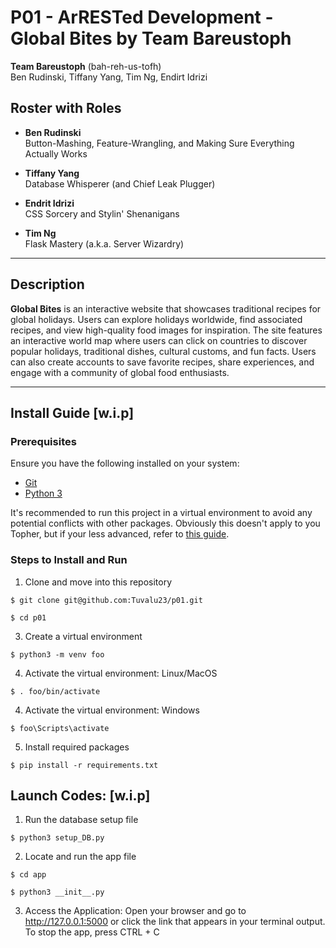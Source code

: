 # P01 - ArRESTed Development - Global Bites by Team Bareustoph

**Team Bareustoph** (bah-reh-us-tofh)  
Ben Rudinski, Tiffany Yang, Tim Ng, Endirt Idrizi

## Roster with Roles

- **Ben Rudinski**  
  Button-Mashing, Feature-Wrangling, and Making Sure Everything Actually Works

- **Tiffany Yang**  
  Database Whisperer (and Chief Leak Plugger)

- **Endrit Idrizi**  
  CSS Sorcery and Stylin' Shenanigans

- **Tim Ng**  
  Flask Mastery (a.k.a. Server Wizardry)

---

## Description

**Global Bites** is an interactive website that showcases traditional recipes for global holidays. Users can explore holidays worldwide, find associated recipes, and view high-quality food images for inspiration. The site features an interactive world map where users can click on countries to discover popular holidays, traditional dishes, cultural customs, and fun facts. Users can also create accounts to save favorite recipes, share experiences, and engage with a community of global food enthusiasts.

---  

## Install Guide [w.i.p]

### Prerequisites
Ensure you have the following installed on your system:
- [Git](https://git-scm.com/book/en/v2/Getting-Started-Installing-Git)
- [Python 3](https://www.python.org/downloads/)

It's recommended to run this project in a virtual environment to avoid any potential conflicts with other packages. Obviously this doesn't apply to you Topher, but if your less advanced, refer to [this guide](https://novillo-cs.github.io/apcsa/tools/).

### Steps to Install and Run
1. Clone and move into this repository
```
$ git clone git@github.com:Tuvalu23/p01.git
```
```
$ cd p01
```
3. Create a virtual environment
```
$ python3 -m venv foo
```

4. Activate the virtual environment: Linux/MacOS
```
$ . foo/bin/activate
```
4. Activate the virtual environment: Windows
```
$ foo\Scripts\activate
```
5. Install required packages
```
$ pip install -r requirements.txt
```
## Launch Codes: [w.i.p]
1. Run the database setup file
``` 
$ python3 setup_DB.py
```
2. Locate and run the app file
``` 
$ cd app
```
``` 
$ python3 __init__.py
```
3. Access the Application: Open your browser and go to http://127.0.0.1:5000 or click the link that appears in your terminal output.
To stop the app, press CTRL + C

